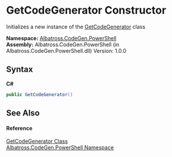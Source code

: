 # GetCodeGenerator Constructor 
 

Initializes a new instance of the <a href="c5e97406-27c9-6f63-ceb8-fcd9eb44bddb">GetCodeGenerator</a> class

**Namespace:**&nbsp;<a href="2d65aacd-c98f-bceb-356d-e6ad958655fd">Albatross.CodeGen.PowerShell</a><br />**Assembly:**&nbsp;Albatross.CodeGen.PowerShell (in Albatross.CodeGen.PowerShell.dll) Version: 1.0.0

## Syntax

**C#**<br />
``` C#
public GetCodeGenerator()
```


## See Also


#### Reference
<a href="c5e97406-27c9-6f63-ceb8-fcd9eb44bddb">GetCodeGenerator Class</a><br /><a href="2d65aacd-c98f-bceb-356d-e6ad958655fd">Albatross.CodeGen.PowerShell Namespace</a><br />